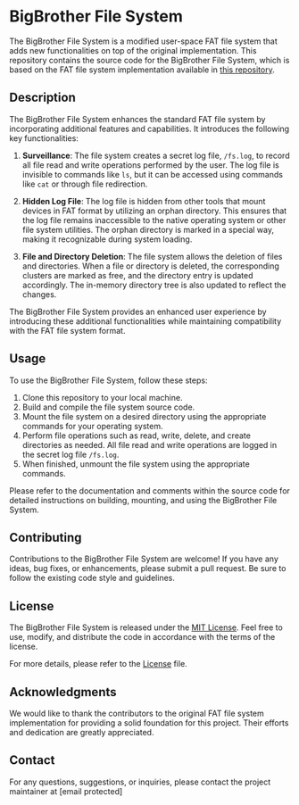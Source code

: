 # BigBrother File System

The BigBrother File System is a modified user-space FAT file system that adds new functionalities on top of the original implementation. This repository contains the source code for the BigBrother File System, which is based on the FAT file system implementation available in [this repository](https://github.com/ebiggers/fat-fuse).

## Description

The BigBrother File System enhances the standard FAT file system by incorporating additional features and capabilities. It introduces the following key functionalities:

1. **Surveillance**: The file system creates a secret log file, `/fs.log`, to record all file read and write operations performed by the user. The log file is invisible to commands like `ls`, but it can be accessed using commands like `cat` or through file redirection.

2. **Hidden Log File**: The log file is hidden from other tools that mount devices in FAT format by utilizing an orphan directory. This ensures that the log file remains inaccessible to the native operating system or other file system utilities. The orphan directory is marked in a special way, making it recognizable during system loading.

3. **File and Directory Deletion**: The file system allows the deletion of files and directories. When a file or directory is deleted, the corresponding clusters are marked as free, and the directory entry is updated accordingly. The in-memory directory tree is also updated to reflect the changes.

The BigBrother File System provides an enhanced user experience by introducing these additional functionalities while maintaining compatibility with the FAT file system format.

## Usage

To use the BigBrother File System, follow these steps:

1. Clone this repository to your local machine.
2. Build and compile the file system source code.
3. Mount the file system on a desired directory using the appropriate commands for your operating system.
4. Perform file operations such as read, write, delete, and create directories as needed. All file read and write operations are logged in the secret log file `/fs.log`.
5. When finished, unmount the file system using the appropriate commands.

Please refer to the documentation and comments within the source code for detailed instructions on building, mounting, and using the BigBrother File System.

## Contributing

Contributions to the BigBrother File System are welcome! If you have any ideas, bug fixes, or enhancements, please submit a pull request. Be sure to follow the existing code style and guidelines.

## License

The BigBrother File System is released under the [MIT License](link-to-license-file). Feel free to use, modify, and distribute the code in accordance with the terms of the license.

For more details, please refer to the [License](link-to-license-file) file.

## Acknowledgments

We would like to thank the contributors to the original FAT file system implementation for providing a solid foundation for this project. Their efforts and dedication are greatly appreciated.

## Contact

For any questions, suggestions, or inquiries, please contact the project maintainer at [email protected]

